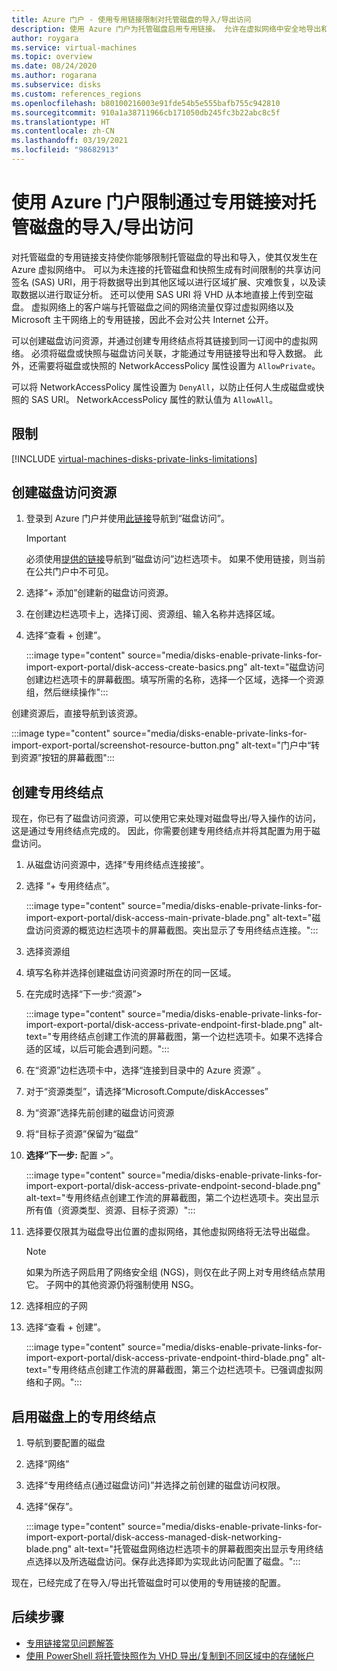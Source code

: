 ```yaml
---
title: Azure 门户 - 使用专用链接限制对托管磁盘的导入/导出访问
description: 使用 Azure 门户为托管磁盘启用专用链接。 允许在虚拟网络中安全地导出和导入磁盘。
author: roygara
ms.service: virtual-machines
ms.topic: overview
ms.date: 08/24/2020
ms.author: rogarana
ms.subservice: disks
ms.custom: references_regions
ms.openlocfilehash: b80100216003e91fde54b5e555bafb755c942810
ms.sourcegitcommit: 910a1a38711966cb171050db245fc3b22abc8c5f
ms.translationtype: HT
ms.contentlocale: zh-CN
ms.lasthandoff: 03/19/2021
ms.locfileid: "98682913"
---
```

# <a name="use-the-azure-portal-to-restrict-importexport-access-for-managed-disks-with-private-links"></a>使用 Azure 门户限制通过专用链接对托管磁盘的导入/导出访问

对托管磁盘的专用链接支持使你能够限制托管磁盘的导出和导入，使其仅发生在 Azure 虚拟网络中。 可以为未连接的托管磁盘和快照生成有时间限制的共享访问签名 (SAS) URI，用于将数据导出到其他区域以进行区域扩展、灾难恢复，以及读取数据以进行取证分析。 还可以使用 SAS URI 将 VHD 从本地直接上传到空磁盘。 虚拟网络上的客户端与托管磁盘之间的网络流量仅穿过虚拟网络以及 Microsoft 主干网络上的专用链接，因此不会对公共 Internet 公开。

可以创建磁盘访问资源，并通过创建专用终结点将其链接到同一订阅中的虚拟网络。 必须将磁盘或快照与磁盘访问关联，才能通过专用链接导出和导入数据。 此外，还需要将磁盘或快照的 NetworkAccessPolicy 属性设置为 `AllowPrivate`。 

可以将 NetworkAccessPolicy 属性设置为 `DenyAll`，以防止任何人生成磁盘或快照的 SAS URI。 NetworkAccessPolicy 属性的默认值为 `AllowAll`。

## <a name="limitations"></a>限制

[!INCLUDE [virtual-machines-disks-private-links-limitations](../../includes/virtual-machines-disks-private-links-limitations.md)]


## <a name="create-a-disk-access-resource"></a>创建磁盘访问资源

1. 登录到 Azure 门户并使用[此链接](https://aka.ms/disksprivatelinks)导航到“磁盘访问”。

    > [!IMPORTANT]
    > 必须使用[提供的链接](https://aka.ms/disksprivatelinks)导航到“磁盘访问”边栏选项卡。 如果不使用链接，则当前在公共门户中不可见。

1. 选择“+ 添加”创建新的磁盘访问资源。
1. 在创建边栏选项卡上，选择订阅、资源组、输入名称并选择区域。
1. 选择“查看 + 创建”。

    :::image type="content" source="media/disks-enable-private-links-for-import-export-portal/disk-access-create-basics.png" alt-text="磁盘访问创建边栏选项卡的屏幕截图。填写所需的名称，选择一个区域，选择一个资源组，然后继续操作":::

创建资源后，直接导航到该资源。

:::image type="content" source="media/disks-enable-private-links-for-import-export-portal/screenshot-resource-button.png" alt-text="门户中“转到资源”按钮的屏幕截图":::

## <a name="create-a-private-endpoint"></a>创建专用终结点

现在，你已有了磁盘访问资源，可以使用它来处理对磁盘导出/导入操作的访问，这是通过专用终结点完成的。 因此，你需要创建专用终结点并将其配置为用于磁盘访问。

1. 从磁盘访问资源中，选择“专用终结点连接接”。
1. 选择 “+ 专用终结点”。

    :::image type="content" source="media/disks-enable-private-links-for-import-export-portal/disk-access-main-private-blade.png" alt-text="磁盘访问资源的概览边栏选项卡的屏幕截图。突出显示了专用终结点连接。":::

1. 选择资源组
1. 填写名称并选择创建磁盘访问资源时所在的同一区域。
1. 在完成时选择“下一步:“资源”>

    :::image type="content" source="media/disks-enable-private-links-for-import-export-portal/disk-access-private-endpoint-first-blade.png" alt-text="专用终结点创建工作流的屏幕截图，第一个边栏选项卡。如果不选择合适的区域，以后可能会遇到问题。":::

1. 在“资源”边栏选项卡中，选择“连接到目录中的 Azure 资源” 。
1. 对于“资源类型”，请选择“Microsoft.Compute/diskAccesses” 
1. 为“资源”选择先前创建的磁盘访问资源
1. 将“目标子资源”保留为“磁盘” 
1. **选择“下一步:** 配置 >”。

    :::image type="content" source="media/disks-enable-private-links-for-import-export-portal/disk-access-private-endpoint-second-blade.png" alt-text="专用终结点创建工作流的屏幕截图，第二个边栏选项卡。突出显示所有值（资源类型、资源、目标子资源）":::

1. 选择要仅限其为磁盘导出位置的虚拟网络，其他虚拟网络将无法导出磁盘。

    > [!NOTE]
    > 如果为所选子网启用了网络安全组 (NGS)，则仅在此子网上对专用终结点禁用它。 子网中的其他资源仍将强制使用 NSG。

1. 选择相应的子网
1. 选择“查看 + 创建”。

    :::image type="content" source="media/disks-enable-private-links-for-import-export-portal/disk-access-private-endpoint-third-blade.png" alt-text="专用终结点创建工作流的屏幕截图，第三个边栏选项卡。已强调虚拟网络和子网。":::

## <a name="enable-private-endpoint-on-your-disk"></a>启用磁盘上的专用终结点

1. 导航到要配置的磁盘
1. 选择“网络”
1. 选择“专用终结点(通过磁盘访问)”并选择之前创建的磁盘访问权限。
1. 选择“保存”。

    :::image type="content" source="media/disks-enable-private-links-for-import-export-portal/disk-access-managed-disk-networking-blade.png" alt-text="托管磁盘网络边栏选项卡的屏幕截图突出显示专用终结点选择以及所选磁盘访问。保存此选择即为实现此访问配置了磁盘。":::

现在，已经完成了在导入/导出托管磁盘时可以使用的专用链接的配置。

## <a name="next-steps"></a>后续步骤

- [专用链接常见问题解答](./faq-for-disks.md#private-links-for-securely-exporting-and-importing-managed-disks)
- [使用 PowerShell 将托管快照作为 VHD 导出/复制到不同区域中的存储帐户](/previous-versions/azure/virtual-machines/scripts/virtual-machines-powershell-sample-copy-snapshot-to-storage-account)